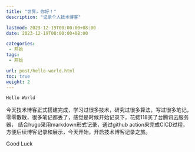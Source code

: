 ```yaml
---
title: "世界，你好！"
description: "记录个人技术博客"

lastmod: 2023-12-19T00:00:00+08:00
date: 2023-12-19T00:00:00+08:00

categories:
 - 开始
tags:
 - 开始

url: post/hello-world.html
toc: true
weight: 2
---
```


```go
Hello World
```

今天技术博客正式搭建完成，学习过很多技术，研究过很多算法，写过很多笔记，零零散散，很多笔记都丢了，感觉是时候开始记录下，花费118买了台腾讯云服务器，
结合hugo采用markdown形式记录，通过github action来完成CICD过程，方便后续博客记录和展示，今天开始，开启技术博客记录之旅。

Good Luck

